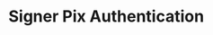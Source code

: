 ﻿# Signer Pix Authentication

<!-- link to version in Portuguese -->
<div data-alt-locales="pt-br"></div>